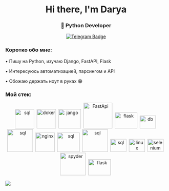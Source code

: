 <div id="header" align="center">
  <h1> Hi there, I'm Darya</h1>
  <h3>🐍 Python Developer </h3>
  <a href="https://t.me/@SQ_travel" target="_blank">
    <img src="https://img.shields.io/badge/Telegram-229ED9?style=for-the-badge&logo=telegram&logoColor=white" alt="Telegram Badge"/>
  </a>
</div>

### Коротко обо мне:
• Пишу на Python, изучаю Django, FastAPI, Flask

• Интересуюсь автоматизацией, парсингом и API

• Обожаю держать ноут в руках :grin:

### Мой стек:
<div id="header" align="center">
<img src="https://cdn.jsdelivr.net/gh/devicons/devicon@latest/icons/python/python-original-wordmark.svg" title="sql" width="60" height="60"/>&nbsp;
<img src="https://cdn.jsdelivr.net/gh/devicons/devicon@latest/icons/docker/docker-original-wordmark.svg" title="doker" width="60" height="60"/>&nbsp;
<img src="https://cdn.jsdelivr.net/gh/devicons/devicon@latest/icons/django/django-plain-wordmark.svg" title="jango" width="70" height="60"/>&nbsp;
<img src="https://cdn.jsdelivr.net/gh/devicons/devicon@latest/icons/fastapi/fastapi-original-wordmark.svg" title="FastApi" width="90" height="80"/>&nbsp;
<img src="https://skillicons.dev/icons?i=flask&perline=3" title="flask" width="70" height="50"/>&nbsp;
<img src="https://cdn.jsdelivr.net/gh/devicons/devicon@latest/icons/dbeaver/dbeaver-original.svg" title="db" width="50" height="40"/>&nbsp;
<img src="https://cdn.jsdelivr.net/gh/devicons/devicon@latest/icons/mysql/mysql-original-wordmark.svg" title="sql" width="80" height="70"/>&nbsp;
<img src="https://cdn.jsdelivr.net/gh/devicons/devicon@latest/icons/nginx/nginx-original.svg" title="nginx" width="60" height="60"/>&nbsp;
<img src="https://cdn.jsdelivr.net/gh/devicons/devicon@latest/icons/postgresql/postgresql-original-wordmark.svg" title="sql" width="70" height="60"/>&nbsp;
<img src="https://cdn.jsdelivr.net/gh/devicons/devicon@latest/icons/sqlite/sqlite-original-wordmark.svg" title="sql" width="80" height="70"/>&nbsp;
<img src="https://cdn.jsdelivr.net/gh/devicons/devicon@latest/icons/postman/postman-original.svg" title="sql" width="50" height="40"/>&nbsp;
<img src="https://cdn.jsdelivr.net/gh/devicons/devicon@latest/icons/linux/linux-original.svg" title="linux" width="50" height="40"/>&nbsp;
<img src="https://cdn.jsdelivr.net/gh/devicons/devicon@latest/icons/selenium/selenium-original.svg" title="selenium" width="50" height="40"/>&nbsp;
<img src="https://cdn.jsdelivr.net/gh/devicons/devicon@latest/icons/spyder/spyder-original-wordmark.svg" title="spyder" width="80" height="70"/>&nbsp;
<img src="https://skillicons.dev/icons?i=grafana&perline=3" title="flask" width="70" height="50"/>&nbsp;
</div>

![](http://github-profile-summary-cards.vercel.app/api/cards/profile-details?username=DaryaBelos&theme=default)

